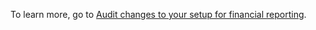 To learn more, go to [Audit changes to your setup for financial reporting](../across-setup-auditing.md#audit-changes-to-your-setup-for-financial-reporting).